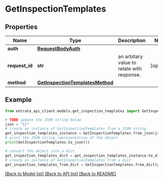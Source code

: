 # GetInspectionTemplates


## Properties

Name | Type | Description | Notes
------------ | ------------- | ------------- | -------------
**auth** | [**RequestBodyAuth**](RequestBodyAuth.md) |  | 
**request_id** | **str** | an arbitary value to relate with response. | [optional] 
**method** | [**GetInspectionTemplatesMethod**](GetInspectionTemplatesMethod.md) |  | 

## Example

```python
from entrata_api_client.models.get_inspection_templates import GetInspectionTemplates

# TODO update the JSON string below
json = "{}"
# create an instance of GetInspectionTemplates from a JSON string
get_inspection_templates_instance = GetInspectionTemplates.from_json(json)
# print the JSON string representation of the object
print(GetInspectionTemplates.to_json())

# convert the object into a dict
get_inspection_templates_dict = get_inspection_templates_instance.to_dict()
# create an instance of GetInspectionTemplates from a dict
get_inspection_templates_from_dict = GetInspectionTemplates.from_dict(get_inspection_templates_dict)
```
[[Back to Model list]](../README.md#documentation-for-models) [[Back to API list]](../README.md#documentation-for-api-endpoints) [[Back to README]](../README.md)


